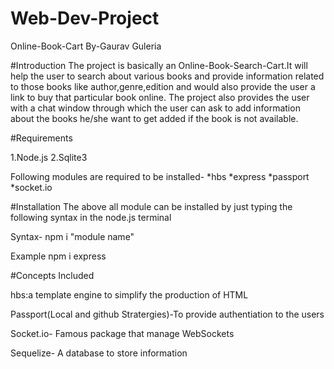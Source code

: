 # Web-Dev-Project
Online-Book-Cart  By-Gaurav Guleria

#Introduction The project is basically an Online-Book-Search-Cart.It will help the user to search about various books and provide information related to those books like author,genre,edition and would also provide the user a link to buy that particular book online. The project also provides the user with a chat window through which the user can ask to add information about the books he/she want to get added if the book is not available.

#Requirements

1.Node.js 2.Sqlite3

Following modules are required to be installed- *hbs *express *passport *socket.io

#Installation The above all module can be installed by just typing the following syntax in the node.js terminal

Syntax- npm i "module name"

Example npm i express

#Concepts Included

hbs:a template engine to simplify the production of HTML

Passport(Local and github Stratergies)-To provide authentiation to the users

Socket.io- Famous package that manage WebSockets

Sequelize- A database to store information
